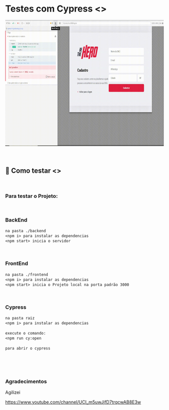 # Testes com Cypress <>

<img src="https://raw.githubusercontent.com/NycolasSM/assets/main/to-be-hero-cypress-preview.gif" height="400px" alt="Preview">

<br>
<br>
<br>

## 🧩 Como testar <>

<br>

<h3>Para testar o Projeto:</h3>

<br>
<h3>BackEnd</h3>

```
na pasta ./backend
<npm i> para instalar as dependencias
<npm start> inicia o servidor
```

<br>
<h3>FrontEnd</h3>

```
na pasta ./frontend
<npm i> para instalar as dependencias
<npm start> inicia o Projeto local na porta padrão 3000
```

<br>
<h3>Cypress</h3>

```
na pasta raiz
<npm i> para instalar as dependencias

execute o comando:
<npm run cy:open

para abrir o cypress
```

<br>
<br>
<br>

<h3>Agradecimentos</h3>
<p>Agilizei </p>
<a href="https://www.youtube.com/channel/UCI_m5uwJjfD7trqcwAB8E3w">https://www.youtube.com/channel/UCI_m5uwJjfD7trqcwAB8E3w</a>
